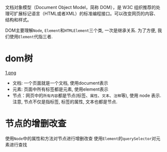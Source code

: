 文档对象模型（Document Object Model，简称 DOM），是 W3C 组织推荐的处理可扩展标记语言（HTML或者XML）的标准编程接口。可以改变网页的内容、结构和样式。


DOM主要理解`Node`, `Element`和`HTMLElement`三个类, 一次是继承关系. 为了方便, 我们使用`Element`代指三者.






# dom树
[1.png](1.png)
- 文档: 一个页面就是一个文档, 使用document表示
- 元素: 页面中所有标签都是元素, 使用element表示
- 节点：网页中的`所有内容`都是节点(标签、`属性`、`文本`、`注释`等), 使用 node 表示. 
    注意, 节点不仅是指标签, 标签的属性, 文本也都是节点.




# 节点的增删改查

使用`Node`中的属性和方法对节点进行增删改查
使用`Element`的`querySelector`对元素进行查找











